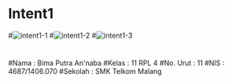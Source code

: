 # Intent1
#![intent1-1](https://cloud.githubusercontent.com/assets/22125833/22425509/fc05da12-e72d-11e6-9820-4a19f70b9197.PNG)
#![intent1-2](https://cloud.githubusercontent.com/assets/22125833/22425510/fcd1820c-e72d-11e6-9198-39a6f8b414ca.PNG)
#![intent1-3](https://cloud.githubusercontent.com/assets/22125833/22425512/fe55235e-e72d-11e6-9e30-39f474c4f907.PNG)
#
#
#
#Nama : Bima Putra An'naba
#Kelas : 11 RPL 4
#No. Urut : 11
#NIS : 4687/1406.070
#Sekolah : SMK Telkom Malang
